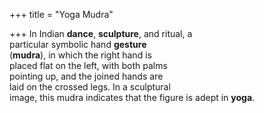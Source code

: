 +++
title = "Yoga Mudra"

+++
In Indian **dance**, **sculpture**, and ritual, a  
particular symbolic hand **gesture**  
(**mudra**), in which the right hand is  
placed flat on the left, with both palms  
pointing up, and the joined hands are  
laid on the crossed legs. In a sculptural  
image, this mudra indicates that the figure is adept in **yoga**.